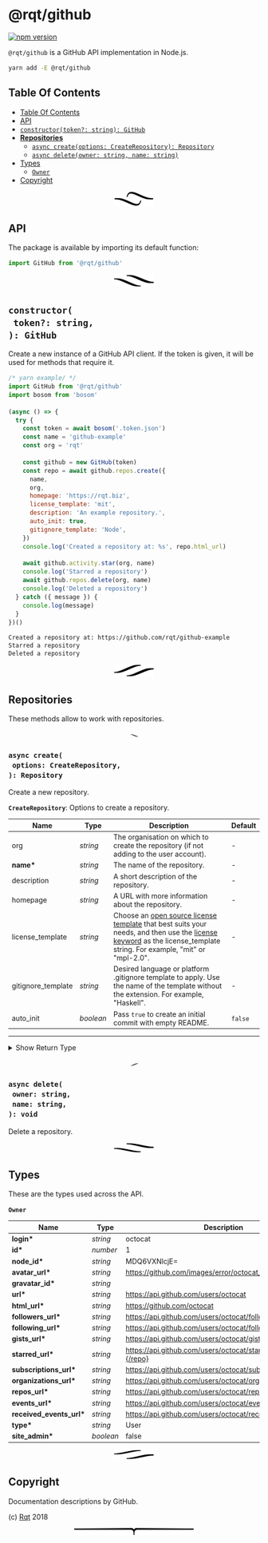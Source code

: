 # @rqt/github

[![npm version](https://badge.fury.io/js/%40rqt%2Fgithub.svg)](https://npmjs.org/package/@rqt/github)

`@rqt/github` is a GitHub API implementation in Node.js.

```sh
yarn add -E @rqt/github
```

## Table Of Contents

- [Table Of Contents](#table-of-contents)
- [API](#api)
- [`constructor(token?: string): GitHub`](#constructortoken-string-github)
- [**Repositories**](#repositories)
  * [`async create(options: CreateRepository): Repository`](#async-createoptions-createrepository-repository)
  * [`async delete(owner: string, name: string)`](#async-deleteowner-stringname-string-void)
- [Types](#types)
  * [`Owner`](#type-owner)
- [Copyright](#copyright)

<p align="center"><a href="#table-of-contents"><img src=".documentary/section-breaks/0.svg?sanitize=true"></a></p>

## API

The package is available by importing its default function:

```js
import GitHub from '@rqt/github'
```

<p align="center"><a href="#table-of-contents"><img src=".documentary/section-breaks/1.svg?sanitize=true"></a></p>

## `constructor(`<br/>&nbsp;&nbsp;`token?: string,`<br/>`): GitHub`

Create a new instance of a GitHub API client. If the token is given, it will be used for methods that require it.

```js
/* yarn example/ */
import GitHub from '@rqt/github'
import bosom from 'bosom'

(async () => {
  try {
    const token = await bosom('.token.json')
    const name = 'github-example'
    const org = 'rqt'

    const github = new GitHub(token)
    const repo = await github.repos.create({
      name,
      org,
      homepage: 'https://rqt.biz',
      license_template: 'mit',
      description: 'An example repository.',
      auto_init: true,
      gitignore_template: 'Node',
    })
    console.log('Created a repository at: %s', repo.html_url)

    await github.activity.star(org, name)
    console.log('Starred a repository')
    await github.repos.delete(org, name)
    console.log('Deleted a repository')
  } catch ({ message }) {
    console.log(message)
  }
})()
```
```
Created a repository at: https://github.com/rqt/github-example
Starred a repository
Deleted a repository
```

<p align="center"><a href="#table-of-contents"><img src=".documentary/section-breaks/2.svg?sanitize=true"></a></p>

## **Repositories**

These methods allow to work with repositories.

<p align="center"><a href="#table-of-contents"><img src=".documentary/section-breaks/3.svg?sanitize=true" width="15"></a></p>

### `async create(`<br/>&nbsp;&nbsp;`options: CreateRepository,`<br/>`): Repository`

Create a new repository.

__<a name="type-createrepository">`CreateRepository`</a>__: Options to create a repository.

|        Name        |   Type    |                                                                                                                                           Description                                                                                                                                            | Default |
| ------------------ | --------- | ------------------------------------------------------------------------------------------------------------------------------------------------------------------------------------------------------------------------------------------------------------------------------------------------ | ------- |
| org                | _string_  | The organisation on which to create the repository (if not adding to the user account).                                                                                                                                                                                                          | -       |
| __name*__          | _string_  | The name of the repository.                                                                                                                                                                                                                                                                      | -       |
| description        | _string_  | A short description of the repository.                                                                                                                                                                                                                                                           | -       |
| homepage           | _string_  | A URL with more information about the repository.                                                                                                                                                                                                                                                | -       |
| license_template   | _string_  | Choose an [open source license template](https://choosealicense.com/) that best suits your needs, and then use the [license keyword](https://help.github.com/articles/licensing-a-repository/#searching-github-by-license-type) as the license_template string. For example, "mit" or "mpl-2.0". | -       |
| gitignore_template | _string_  | Desired language or platform .gitignore template to apply. Use the name of the template without the extension. For example, "Haskell".                                                                                                                                                           | -       |
| auto_init          | _boolean_ | Pass `true` to create an initial commit with empty README.                                                                                                                                                                                                                                       | `false` |

---

<details>
<summary>Show Return Type</summary>

__<a name="type-repository">`Repository`</a>__

|          Name           |                       Type                       |                                       Description                                       |
| ----------------------- | ------------------------------------------------ | --------------------------------------------------------------------------------------- |
| __id*__                 | _number_                                         | 1296269                                                                                 |
| __node_id*__            | _string_                                         | MDEwOlJlcG9zaXRvcnkxMjk2MjY5                                                            |
| __name*__               | _string_                                         | Hello-World                                                                             |
| __full_name*__          | _string_                                         | octocat/Hello-World                                                                     |
| __private*__            | _boolean_                                        | false                                                                                   |
| __html_url*__           | _string_                                         | https://github.com/octocat/Hello-World                                                  |
| __description*__        | _string_                                         | This your first repo!                                                                   |
| __fork*__               | _boolean_                                        | true                                                                                    |
| __url*__                | _string_                                         | https://api.github.com/repos/octocat/Hello-World                                        |
| __archive_url*__        | _string_                                         | http://api.github.com/repos/octocat/Hello-World/{archive_format}{/ref}                  |
| __assignees_url*__      | _string_                                         | http://api.github.com/repos/octocat/Hello-World/assignees{/user}                        |
| __blobs_url*__          | _string_                                         | http://api.github.com/repos/octocat/Hello-World/git/blobs{/sha}                         |
| __branches_url*__       | _string_                                         | http://api.github.com/repos/octocat/Hello-World/branches{/branch}                       |
| __collaborators_url*__  | _string_                                         | http://api.github.com/repos/octocat/Hello-World/collaborators{/collaborator}            |
| __comments_url*__       | _string_                                         | http://api.github.com/repos/octocat/Hello-World/comments{/number}                       |
| __commits_url*__        | _string_                                         | http://api.github.com/repos/octocat/Hello-World/commits{/sha}                           |
| __compare_url*__        | _string_                                         | http://api.github.com/repos/octocat/Hello-World/compare/{base}...{head}                 |
| __contents_url*__       | _string_                                         | http://api.github.com/repos/octocat/Hello-World/contents/{+path}                        |
| __contributors_url*__   | _string_                                         | http://api.github.com/repos/octocat/Hello-World/contributors                            |
| __deployments_url*__    | _string_                                         | http://api.github.com/repos/octocat/Hello-World/deployments                             |
| __downloads_url*__      | _string_                                         | http://api.github.com/repos/octocat/Hello-World/downloads                               |
| __events_url*__         | _string_                                         | http://api.github.com/repos/octocat/Hello-World/events                                  |
| __forks_url*__          | _string_                                         | http://api.github.com/repos/octocat/Hello-World/forks                                   |
| __git_commits_url*__    | _string_                                         | http://api.github.com/repos/octocat/Hello-World/git/commits{/sha}                       |
| __git_refs_url*__       | _string_                                         | http://api.github.com/repos/octocat/Hello-World/git/refs{/sha}                          |
| __git_tags_url*__       | _string_                                         | http://api.github.com/repos/octocat/Hello-World/git/tags{/sha}                          |
| __git_url*__            | _string_                                         | git:github.com/octocat/Hello-World.git                                                  |
| __issue_comment_url*__  | _string_                                         | http://api.github.com/repos/octocat/Hello-World/issues/comments{/number}                |
| __issue_events_url*__   | _string_                                         | http://api.github.com/repos/octocat/Hello-World/issues/events{/number}                  |
| __issues_url*__         | _string_                                         | http://api.github.com/repos/octocat/Hello-World/issues{/number}                         |
| __keys_url*__           | _string_                                         | http://api.github.com/repos/octocat/Hello-World/keys{/key_id}                           |
| __labels_url*__         | _string_                                         | http://api.github.com/repos/octocat/Hello-World/labels{/name}                           |
| __languages_url*__      | _string_                                         | http://api.github.com/repos/octocat/Hello-World/languages                               |
| __merges_url*__         | _string_                                         | http://api.github.com/repos/octocat/Hello-World/merges                                  |
| __milestones_url*__     | _string_                                         | http://api.github.com/repos/octocat/Hello-World/milestones{/number}                     |
| __notifications_url*__  | _string_                                         | http://api.github.com/repos/octocat/Hello-World/notifications{?since,all,participating} |
| __pulls_url*__          | _string_                                         | http://api.github.com/repos/octocat/Hello-World/pulls{/number}                          |
| __releases_url*__       | _string_                                         | http://api.github.com/repos/octocat/Hello-World/releases{/id}                           |
| __ssh_url*__            | _string_                                         | git&#064;github.com:octocat/Hello-World.git                                             |
| __stargazers_url*__     | _string_                                         | http://api.github.com/repos/octocat/Hello-World/stargazers                              |
| __statuses_url*__       | _string_                                         | http://api.github.com/repos/octocat/Hello-World/statuses/{sha}                          |
| __subscribers_url*__    | _string_                                         | http://api.github.com/repos/octocat/Hello-World/subscribers                             |
| __subscription_url*__   | _string_                                         | http://api.github.com/repos/octocat/Hello-World/subscription                            |
| __tags_url*__           | _string_                                         | http://api.github.com/repos/octocat/Hello-World/tags                                    |
| __teams_url*__          | _string_                                         | http://api.github.com/repos/octocat/Hello-World/teams                                   |
| __trees_url*__          | _string_                                         | http://api.github.com/repos/octocat/Hello-World/git/trees{/sha}                         |
| __clone_url*__          | _string_                                         | https://github.com/octocat/Hello-World.git                                              |
| __mirror_url*__         | _string_                                         | git:git.example.com/octocat/Hello-World                                                 |
| __hooks_url*__          | _string_                                         | http://api.github.com/repos/octocat/Hello-World/hooks                                   |
| __svn_url*__            | _string_                                         | https://svn.github.com/octocat/Hello-World                                              |
| __homepage*__           | _string_                                         | https://github.com                                                                      |
| __forks_count*__        | _number_                                         | 9                                                                                       |
| __stargazers_count*__   | _number_                                         | 80                                                                                      |
| __watchers_count*__     | _number_                                         | 80                                                                                      |
| __size*__               | _number_                                         | 108                                                                                     |
| __default_branch*__     | _string_                                         | master                                                                                  |
| __open_issues_count*__  | _number_                                         | 0                                                                                       |
| __has_issues*__         | _boolean_                                        | true                                                                                    |
| __has_projects*__       | _boolean_                                        | true                                                                                    |
| __has_wiki*__           | _boolean_                                        | true                                                                                    |
| __has_pages*__          | _boolean_                                        | false                                                                                   |
| __has_downloads*__      | _boolean_                                        | true                                                                                    |
| __archived*__           | _boolean_                                        | false                                                                                   |
| __pushed_at*__          | _string_                                         | 2011-01-26T19:06:43Z                                                                    |
| __created_at*__         | _string_                                         | 2011-01-26T19:01:12Z                                                                    |
| __updated_at*__         | _string_                                         | 2011-01-26T19:14:43Z                                                                    |
| __allow_rebase_merge*__ | _boolean_                                        | true                                                                                    |
| __allow_squash_merge*__ | _boolean_                                        | true                                                                                    |
| __allow_merge_commit*__ | _boolean_                                        | true                                                                                    |
| __subscribers_count*__  | _number_                                         | 42                                                                                      |
| __network_count*__      | _number_                                         | 0                                                                                       |
| __topics*__             | _string[]_                                       | ["octocat", "atom", "electron", "API"]                                                  |
| __permissions*__        | _{admin: boolean, push: boolean, pull: boolean}_ |                                                                                         |
| __language*__           | _string_                                         |                                                                                         |
| __owner*__              | _[Owner](#type-owner)_                           |                                                                                         |
</details>

<p align="center"><a href="#table-of-contents"><img src=".documentary/section-breaks/4.svg?sanitize=true" width="15"></a></p>

### `async delete(`<br/>&nbsp;&nbsp;`owner: string,`<br/>&nbsp;&nbsp;`name: string,`<br/>`): void`

Delete a repository.



<p align="center"><a href="#table-of-contents"><img src=".documentary/section-breaks/5.svg?sanitize=true"></a></p>

## Types

These are the types used across the API.

__<a name="type-owner">`Owner`</a>__

|           Name           |   Type    |                         Description                         |
| ------------------------ | --------- | ----------------------------------------------------------- |
| __login*__               | _string_  | octocat                                                     |
| __id*__                  | _number_  | 1                                                           |
| __node_id*__             | _string_  | MDQ6VXNlcjE=                                                |
| __avatar_url*__          | _string_  | https://github.com/images/error/octocat_happy.gif           |
| __gravatar_id*__         | _string_  |                                                             |
| __url*__                 | _string_  | https://api.github.com/users/octocat                        |
| __html_url*__            | _string_  | https://github.com/octocat                                  |
| __followers_url*__       | _string_  | https://api.github.com/users/octocat/followers              |
| __following_url*__       | _string_  | https://api.github.com/users/octocat/following{/other_user} |
| __gists_url*__           | _string_  | https://api.github.com/users/octocat/gists{/gist_id}        |
| __starred_url*__         | _string_  | https://api.github.com/users/octocat/starred{/owner}{/repo} |
| __subscriptions_url*__   | _string_  | https://api.github.com/users/octocat/subscriptions          |
| __organizations_url*__   | _string_  | https://api.github.com/users/octocat/orgs                   |
| __repos_url*__           | _string_  | https://api.github.com/users/octocat/repos                  |
| __events_url*__          | _string_  | https://api.github.com/users/octocat/events{/privacy}       |
| __received_events_url*__ | _string_  | https://api.github.com/users/octocat/received_events        |
| __type*__                | _string_  | User                                                        |
| __site_admin*__          | _boolean_ | false                                                       |

<p align="center"><a href="#table-of-contents"><img src=".documentary/section-breaks/6.svg?sanitize=true"></a></p>

## Copyright

Documentation descriptions by GitHub.

(c) [Rqt][1] 2018

[1]: https://rqt.biz

<p align="center"><a href="#table-of-contents"><img src=".documentary/section-breaks/-1.svg?sanitize=true"></a></p>